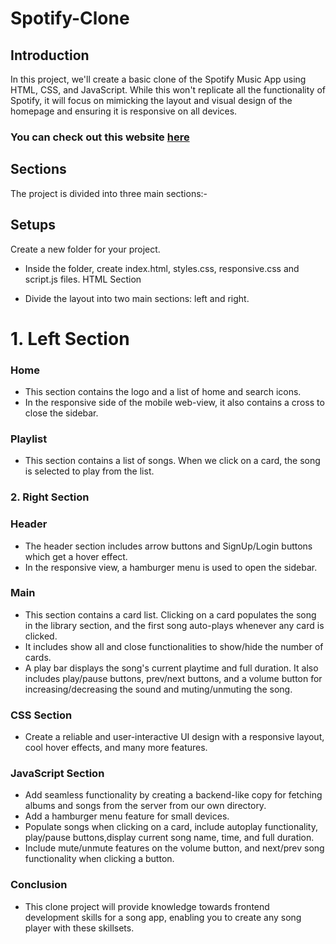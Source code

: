 # Spotify-Clone

## Introduction
In this project, we'll create a basic clone of the Spotify Music App using HTML, CSS, and JavaScript. While this won't replicate all the functionality of Spotify, it will focus on mimicking the layout and visual design of the homepage and ensuring it is responsive on all devices.

### You can check out this website [here](https://spotify-clone-woad-delta.vercel.app/)
## Sections
The project is divided into three main sections:-

## Setups

Create a new folder for your project.
- Inside the folder, create index.html, styles.css, responsive.css and script.js files.
HTML Section

- Divide the layout into two main sections: left and right.

# 1. Left Section

### Home
  - This section contains the logo and a list of home and search icons.
  - In the responsive side of the mobile web-view, it also contains a cross to close the sidebar.
  
### Playlist
  - This section contains a list of songs. When we click on a card, the song is selected to play from the list.
  
### 2. Right Section
### Header
  - The header section includes arrow buttons and SignUp/Login buttons which get a hover effect.
  - In the responsive view, a hamburger menu is used to open the sidebar.
  
### Main
  - This section contains a card list. Clicking on a card populates the song in the library section, and the first song auto-plays whenever any card is clicked.
  - It includes show all and close functionalities to show/hide the number of cards.
  - A play bar displays the song's current playtime and full duration. It also includes play/pause buttons, prev/next 
    buttons, and a volume button for increasing/decreasing the sound and muting/unmuting the song.

### CSS Section
- Create a reliable and user-interactive UI design with a responsive layout, cool hover effects, and many more features.

### JavaScript Section
  - Add seamless functionality by creating a backend-like copy for fetching albums and songs from the server from our own 
    directory.
  - Add a hamburger menu feature for small devices.
  - Populate songs when clicking on a card, include autoplay functionality, play/pause buttons,display current song name, time, and full duration.
  - Include mute/unmute features on the volume button, and next/prev song functionality when clicking a button.

### Conclusion
  - This clone project will provide knowledge towards frontend development skills for a song app, enabling you to create any song player with these skillsets.
